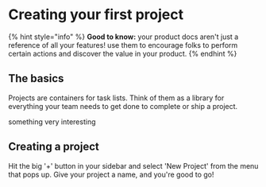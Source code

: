 # Creating your first project

{% hint style="info" %}
**Good to know:** your product docs aren't just a reference of all your features! use them to encourage folks to perform certain actions and discover the value in your product.
{% endhint %}

## The basics

Projects are containers for task lists. Think of them as a library for everything your team needs to get done to complete or ship a project.

something very interesting

## Creating a project

Hit the big '+' button in your sidebar and select 'New Project' from the menu that pops up. Give your project a name, and you're good to go!
